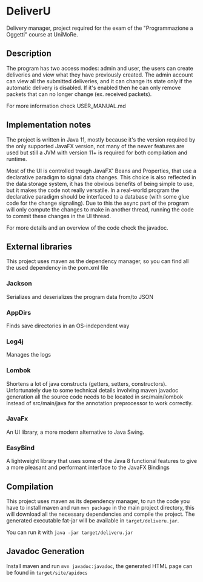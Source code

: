 # DeliverU
Delivery manager, project required for the exam of the "Programmazione a Oggetti"
course at UniMoRe.

## Description
The program has two access modes: admin and user, the users can create deliveries
and view what they have previously created. The admin account can view all the
submitted deliveries, and it can change its state only if the automatic delivery
is disabled. If it's enabled then he can only remove packets that can no longer
change (ex. received packets).

For more information check USER_MANUAL.md

## Implementation notes
The project is written in Java 11, mostly because it's the version required by
the only supported JavaFX version, not many of the newer features are used but
still a JVM with version 11+ is required for both compilation and runtime.

Most of the UI is controlled trough JavaFX' Beans and Properties, that use a
declarative paradigm to signal data changes. This choice is also reflected in
the data storage system, it has the obvious benefits of being simple to use, but
it makes the code not really versatile. In a real-world program the declarative
paradigm should be interfaced to a database (with some glue code for the change
signaling).
Due to this the async part of the program will only compute the changes to make
in another thread, running the code to commit these changes in the UI thread.

For more details and an overview of the code check the javadoc.

## External libraries
This project uses maven as the dependency manager, so you can find all the
used dependency in the pom.xml file
### Jackson
Serializes and deserializes the program data from/to JSON

### AppDirs
Finds save directories in an OS-independent way

### Log4j
Manages the logs

### Lombok
Shortens a lot of java constructs (getters, setters, constructors).
Unfortunately due to some technical details involving maven javadoc generation
all the source code needs to be located in src/main/lombok instead of
src/main/java for the annotation preprocessor to work correctly.

### JavaFx
An UI library, a more modern alternative to Java Swing.

### EasyBind
A lightweight library that uses some of the Java 8 functional features to
give a more pleasant and performant interface to the JavaFX Bindings

## Compilation
This project uses maven as its dependency manager, to run the code you have
to install maven and run `mvn package` in the main project directory, this will
download all the necessary dependencies and compile the project.
The generated executable fat-jar will be available in `target/deliveru.jar`.

You can run it with `java -jar target/deliveru.jar`

## Javadoc Generation
Install maven and run `mvn javadoc:javadoc`, the generated HTML page can be
found in `target/site/apidocs`
